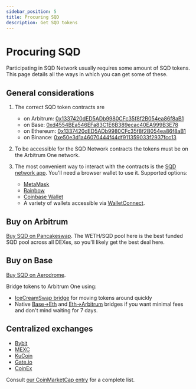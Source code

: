 ```yaml
---
sidebar_position: 5
title: Procuring SQD
description: Get SQD tokens
---
```


# Procuring SQD

Participating in SQD Network usually requires some amount of SQD tokens. This page details all the ways in which you can get some of these.

## General considerations

1. The correct SQD token contracts are
   - on Arbitrum: [0x1337420dED5ADb9980CFc35f8f2B054ea86f8aB1](https://arbiscan.io/address/0x1337420dED5ADb9980CFc35f8f2B054ea86f8aB1)
   - on Base: [0xd4554BEa546EFa83C1E6B389ecac40EA999B3E78](https://basescan.org/address/0xd4554bea546efa83c1e6b389ecac40ea999b3e78)
   - on Ethereum: [0x1337420dED5ADb9980CFc35f8f2B054ea86f8aB1](https://etherscan.io/token/0x1337420ded5adb9980cfc35f8f2b054ea86f8ab1)
   - on Binance: [0xe50e3d1a46070444f44df911359033f2937fcc13](https://bscscan.com/address/0xe50e3d1a46070444f44df911359033f2937fcc13)

2. To be accessible for the SQD Network contracts the tokens must be on the Arbitrum One network.

3. The most convenient way to interact with the contracts is the [SQD network app](https://network.subsquid.io). You'll need a browser wallet to use it. Supported options:
   - [MetaMask](https://metamask.io)
   - [Rainbow](https://rainbow.me)
   - [Coinbase Wallet](https://www.coinbase.com/wallet)
   - A variety of wallets accessible via [WalletConnect](https://walletconnect.network).

## Buy on Arbitrum

[Buy SQD on Pancakeswap](https://pancakeswap.finance/?chain=arb&outputCurrency=0x1337420dED5ADb9980CFc35f8f2B054ea86f8aB1). The WETH/SQD pool here is the best funded SQD pool across all DEXes, so you'll likely get the best deal here.

## Buy on Base

[Buy SQD on Aerodrome](https://aerodrome.finance/swap?from=0x833589fcd6edb6e08f4c7c32d4f71b54bda02913&to=0xd4554bea546efa83c1e6b389ecac40ea999b3e78&chain0=8453&chain1=8453).

Bridge tokens to Arbitrum One using:
- [IceCreamSwap bridge](https://icecreamswap.com/bridge?chain=base) for moving tokens around quickly
- Native [Base->Eth](https://superbridge.app/base) and [Eth->Arbitrum](https://bridge.arbitrum.io/?destinationChain=arbitrum-one&sourceChain=ethereum&token=0x1337420ded5adb9980cfc35f8f2b054ea86f8ab1) bridges if you want minimal fees and don't mind waiting for 7 days.

## Centralized exchanges

- [Bybit](https://www.bybit.com/en-US/trade/spot/SQD/USDT)
- [MEXC](https://www.mexc.com/exchange/SQD_USDT)
- [KuCoin](https://www.kucoin.com/trade/SQD-USDT)
- [Gate.io](https://www.gate.io/trade/SQD_USDT)
- [CoinEx](https://www.coinex.com/en/exchange/sqd-usdt)

Consult [our CoinMarketCap entry](https://coinmarketcap.com/currencies/subsquid/) for a complete list.
